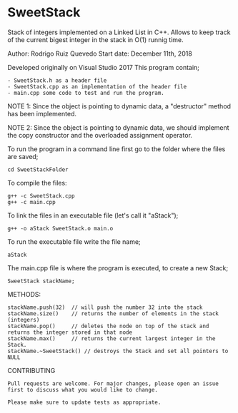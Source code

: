 # SweetStack
Stack of integers implemented on a Linked List in C++. Allows to keep track of the current bigest integer in the stack in O(1) runnig time.

Author: Rodrigo Ruiz Quevedo
Start date: December 11th, 2018

Developed originally on Visual Studio 2017
This program contain;
	
	- SweetStack.h as a header file
	- SweetStack.cpp as an implementation of the header file
	- main.cpp some code to test and run the program.

NOTE 1: Since the object is pointing to dynamic data, a "destructor" method has been implemented.

NOTE 2: Since the object is pointing to dynamic data, we should implement the copy constructor and the overloaded assignment operator.

To run the program in a command line first go to the folder where the files are saved;
	
	cd SweetStackFolder
	
To compile the files:

	g++ -c SweetStack.cpp
	g++ -c main.cpp
	
To link the files in an executable file (let's call it "aStack");

	g++ -o aStack SweetStack.o main.o
	
To run the executable file write the file name;

	aStack
	
The main.cpp file is where the program is executed, to create a new Stack;

	SweetStack stackName;
	
METHODS:
	
	stackName.push(32)	// will push the number 32 into the stack
	stackName.size()	// returns the number of elements in the stack (integers)
	stackName.pop()		// deletes the node on top of the stack and returns the integer stored in that node
	stackName.max()		// returns the current largest integer in the Stack.
	stackName.~SweetStack()	// destroys the Stack and set all pointers to NULL
	
CONTRIBUTING

	Pull requests are welcome. For major changes, please open an issue first to discuss what you would like to change.

	Please make sure to update tests as appropriate.







